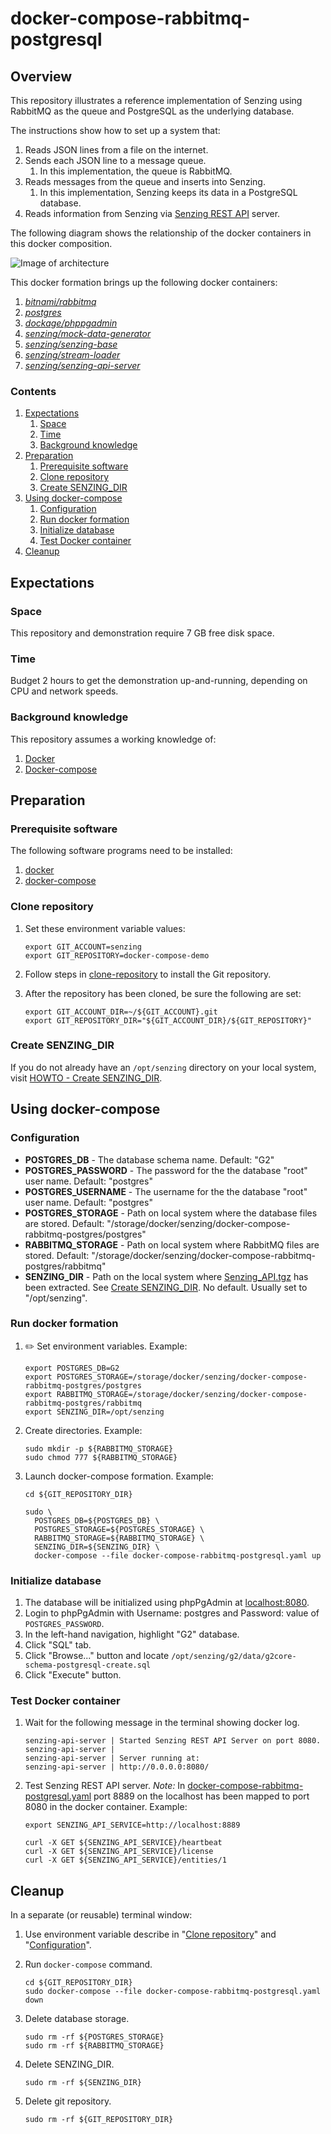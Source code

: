 # docker-compose-rabbitmq-postgresql

## Overview

This repository illustrates a reference implementation of Senzing using
RabbitMQ as the queue and
PostgreSQL as the underlying database.

The instructions show how to set up a system that:

1. Reads JSON lines from a file on the internet.
1. Sends each JSON line to a message queue.
    1. In this implementation, the queue is RabbitMQ.
1. Reads messages from the queue and inserts into Senzing.
    1. In this implementation, Senzing keeps its data in a PostgreSQL database.
1. Reads information from Senzing via [Senzing REST API](https://github.com/Senzing/senzing-rest-api) server.

The following diagram shows the relationship of the docker containers in this docker composition.

![Image of architecture](architecture.png)

This docker formation brings up the following docker containers:

1. *[bitnami/rabbitmq](https://github.com/bitnami/bitnami-docker-rabbitmq)*
1. *[postgres](https://hub.docker.com/_/postgres)*
1. *[dockage/phppgadmin](https://hub.docker.com/r/dockage/phppgadmin)*
1. *[senzing/mock-data-generator](https://github.com/Senzing/mock-data-generator)*
1. *[senzing/senzing-base](https://github.com/Senzing/docker-senzing-base)*
1. *[senzing/stream-loader](https://github.com/Senzing/stream-loader)*
1. *[senzing/senzing-api-server](https://github.com/Senzing/senzing-api-server)*

### Contents

1. [Expectations](#expectations)
    1. [Space](#space)
    1. [Time](#time)
    1. [Background knowledge](#background-knowledge)
1. [Preparation](#preparation)
    1. [Prerequisite software](#prerequisite-software)
    1. [Clone repository](#clone-repository)
    1. [Create SENZING_DIR](#create-senzing_dir)
1. [Using docker-compose](#using-docker-compose)
    1. [Configuration](#configuration)
    1. [Run docker formation](#run-docker-formation)
    1. [Initialize database](#initialize-database)
    1. [Test Docker container](#test-docker-container)
1. [Cleanup](#cleanup)

## Expectations

### Space

This repository and demonstration require 7 GB free disk space.

### Time

Budget 2 hours to get the demonstration up-and-running, depending on CPU and network speeds.

### Background knowledge

This repository assumes a working knowledge of:

1. [Docker](https://github.com/Senzing/knowledge-base/blob/master/WHATIS/docker.md)
1. [Docker-compose](https://github.com/Senzing/knowledge-base/blob/master/WHATIS/docker-compose.md)

## Preparation

### Prerequisite software

The following software programs need to be installed:

1. [docker](https://github.com/Senzing/knowledge-base/blob/master/HOWTO/install-docker.md)
1. [docker-compose](https://github.com/Senzing/knowledge-base/blob/master/HOWTO/install-docker-compose.md)

### Clone repository

1. Set these environment variable values:

    ```console
    export GIT_ACCOUNT=senzing
    export GIT_REPOSITORY=docker-compose-demo
    ```

1. Follow steps in [clone-repository](https://github.com/Senzing/knowledge-base/blob/master/HOWTO/clone-repository.md) to install the Git repository.

1. After the repository has been cloned, be sure the following are set:

    ```console
    export GIT_ACCOUNT_DIR=~/${GIT_ACCOUNT}.git
    export GIT_REPOSITORY_DIR="${GIT_ACCOUNT_DIR}/${GIT_REPOSITORY}"
    ```

### Create SENZING_DIR

If you do not already have an `/opt/senzing` directory on your local system, visit
[HOWTO - Create SENZING_DIR](https://github.com/Senzing/knowledge-base/blob/master/HOWTO/create-senzing-dir.md).

## Using docker-compose

### Configuration

- **POSTGRES_DB** -
  The database schema name.
  Default: "G2"
- **POSTGRES_PASSWORD** -
  The password for the the database "root" user name.
  Default: "postgres"  
- **POSTGRES_USERNAME** -
  The username for the the database "root" user name.
  Default: "postgres"  
- **POSTGRES_STORAGE** -
  Path on local system where the database files are stored.
  Default: "/storage/docker/senzing/docker-compose-rabbitmq-postgres/postgres"
- **RABBITMQ_STORAGE** -
  Path on local system where RabbitMQ files are stored.
  Default: "/storage/docker/senzing/docker-compose-rabbitmq-postgres/rabbitmq"
- **SENZING_DIR** -
  Path on the local system where
  [Senzing_API.tgz](https://s3.amazonaws.com/public-read-access/SenzingComDownloads/Senzing_API.tgz)
  has been extracted.
  See [Create SENZING_DIR](#create-senzing_dir).
  No default.
  Usually set to "/opt/senzing".

### Run docker formation

1. :pencil2: Set environment variables.  Example:

    ```console
    export POSTGRES_DB=G2
    export POSTGRES_STORAGE=/storage/docker/senzing/docker-compose-rabbitmq-postgres/postgres
    export RABBITMQ_STORAGE=/storage/docker/senzing/docker-compose-rabbitmq-postgres/rabbitmq
    export SENZING_DIR=/opt/senzing
    ```

1. Create directories.  Example:

    ```console
    sudo mkdir -p ${RABBITMQ_STORAGE}
    sudo chmod 777 ${RABBITMQ_STORAGE}
    ```

1. Launch docker-compose formation.  Example:

    ```console
    cd ${GIT_REPOSITORY_DIR}

    sudo \
      POSTGRES_DB=${POSTGRES_DB} \
      POSTGRES_STORAGE=${POSTGRES_STORAGE} \
      RABBITMQ_STORAGE=${RABBITMQ_STORAGE} \
      SENZING_DIR=${SENZING_DIR} \
      docker-compose --file docker-compose-rabbitmq-postgresql.yaml up
    ```

### Initialize database

1. The database will be initialized using phpPgAdmin at [localhost:8080](http://localhost:8080).
1. Login to phpPgAdmin with Username: postgres and Password: value of `POSTGRES_PASSWORD`.
1. In the left-hand navigation, highlight "G2" database.
1. Click "SQL" tab.
1. Click "Browse..." button and locate `/opt/senzing/g2/data/g2core-schema-postgresql-create.sql`
1. Click "Execute" button.

### Test Docker container

1. Wait for the following message in the terminal showing docker log.

    ```console
    senzing-api-server | Started Senzing REST API Server on port 8080.
    senzing-api-server |
    senzing-api-server | Server running at:
    senzing-api-server | http://0.0.0.0:8080/
    ```

1. Test Senzing REST API server.
   *Note:*  In
   [docker-compose-rabbitmq-postgresql.yaml](../../docker-compose-rabbitmq-postgresql.yaml)
   port 8889 on the localhost has been mapped to port 8080 in the docker container.
   Example:

    ```console
    export SENZING_API_SERVICE=http://localhost:8889

    curl -X GET ${SENZING_API_SERVICE}/heartbeat
    curl -X GET ${SENZING_API_SERVICE}/license
    curl -X GET ${SENZING_API_SERVICE}/entities/1
    ```

## Cleanup

In a separate (or reusable) terminal window:

1. Use environment variable describe in "[Clone repository](#clone-repository)" and "[Configuration](#configuration)".
1. Run `docker-compose` command.

    ```console
    cd ${GIT_REPOSITORY_DIR}
    sudo docker-compose --file docker-compose-rabbitmq-postgresql.yaml down
    ```

1. Delete database storage.

    ```console
    sudo rm -rf ${POSTGRES_STORAGE}
    sudo rm -rf ${RABBITMQ_STORAGE}
    ```

1. Delete SENZING_DIR.

    ```console
    sudo rm -rf ${SENZING_DIR}
    ```

1. Delete git repository.

    ```console
    sudo rm -rf ${GIT_REPOSITORY_DIR}
    ```
